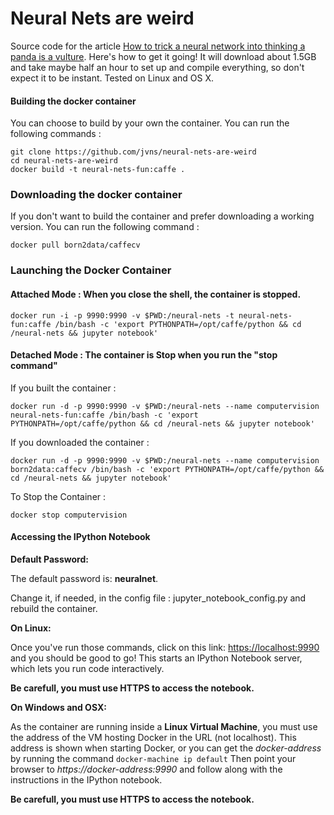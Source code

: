 # Neural Nets are weird

Source code for the article [How to trick a neural network into thinking a panda is a vulture](https://codewords.recurse.com/issues/five/why-do-neural-networks-think-a-panda-is-a-vulture). Here's how to get it going! It will download about 1.5GB and take maybe half an hour to set up and compile everything, so don't expect it to be instant. Tested on Linux and OS X.

#### Building the docker container
You can choose to build by your own the container. You can run the following commands :
```
git clone https://github.com/jvns/neural-nets-are-weird
cd neural-nets-are-weird
docker build -t neural-nets-fun:caffe .
```

### Downloading the docker container
If you don't want to build the container and prefer downloading a working version.
You can run the following command : 
```
docker pull born2data/caffecv
```

### Launching the Docker Container 

#### Attached Mode : When you close the shell, the container is stopped.
```
docker run -i -p 9990:9990 -v $PWD:/neural-nets -t neural-nets-fun:caffe /bin/bash -c 'export PYTHONPATH=/opt/caffe/python && cd /neural-nets && jupyter notebook'
```

#### Detached Mode : The container is Stop when you run the "stop command"
If you built the container :
```
docker run -d -p 9990:9990 -v $PWD:/neural-nets --name computervision neural-nets-fun:caffe /bin/bash -c 'export PYTHONPATH=/opt/caffe/python && cd /neural-nets && jupyter notebook'
```
If you downloaded the container :
```
docker run -d -p 9990:9990 -v $PWD:/neural-nets --name computervision born2data:caffecv /bin/bash -c 'export PYTHONPATH=/opt/caffe/python && cd /neural-nets && jupyter notebook'
```
To Stop the Container : 
```
docker stop computervision
```

#### Accessing the IPython Notebook

**Default Password:** 

The default password is: **neuralnet**.

Change it, if needed, in the config file : jupyter_notebook_config.py and rebuild the container.

**On Linux:**

Once you've run those commands, click on this link: [https://localhost:9990](https://localhost:9990/) and you should be good to go! This starts an IPython Notebook server, which lets you run code interactively.

**Be carefull, you must use HTTPS to access the notebook.**

**On Windows and OSX:** 

As the container are running inside a **Linux Virtual Machine**, you must use the address of the VM hosting Docker in the URL (not localhost). This address is shown when starting Docker, or you can get the *docker-address* by running the command ````docker-machine ip default```` Then point your browser to *https://docker-address:9990* and follow along with the instructions in the IPython notebook.

**Be carefull, you must use HTTPS to access the notebook.**

